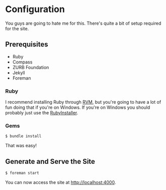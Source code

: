 Configuration
=============

You guys are going to hate me for this. There's quite a bit of setup required for the site.

Prerequisites
-------------

* Ruby
* Compass
* ZURB Foundation
* Jekyll
* Foreman

### Ruby

I recommend installing Ruby through [RVM](https://rvm.io/), but you're going to have a lot of fun doing that if you're on Windows. If you're on Windows you should probably just use the [RubyInstaller](http://rubyinstaller.org/).


### Gems

    $ bundle install

That was easy!


Generate and Serve the Site
---------------------------

    $ foreman start

You can now access the site at [http://localhost:4000](http://localhost:4000).
